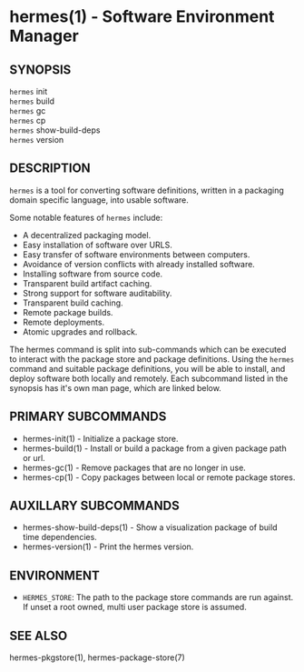 hermes(1) - Software Environment Manager
=========================================

## SYNOPSIS

`hermes` init<br>
`hermes` build<br>
`hermes` gc<br>
`hermes` cp<br>
`hermes` show-build-deps<br>
`hermes` version<br>

## DESCRIPTION

`hermes` is a tool for converting software definitions, written in a packaging domain
specific language, into usable software. 

Some notable features of ```hermes``` include:

* A decentralized packaging model.
* Easy installation of software over URLS.
* Easy transfer of software environments between computers.
* Avoidance of version conflicts with already installed software.
* Installing software from source code.
* Transparent build artifact caching.
* Strong support for software auditability.
* Transparent build caching.
* Remote package builds.
* Remote deployments.
* Atomic upgrades and rollback.

The hermes command is split into sub-commands which can be executed to interact with the package
store and package definitions.
Using the `hermes` command and suitable package definitions, you will be able to install, and deploy
software both locally and remotely. Each subcommand listed in the synopsis  has it's own man page,
which are linked below.


## PRIMARY SUBCOMMANDS

* hermes-init(1) - Initialize a package store.
* hermes-build(1) - Install or build a package from a given package path or url.
* hermes-gc(1) - Remove packages that are no longer in use.
* hermes-cp(1) - Copy packages between local or remote package stores.

## AUXILLARY SUBCOMMANDS

* hermes-show-build-deps(1) - Show a visualization package of build time dependencies.
* hermes-version(1) - Print the hermes version.

## ENVIRONMENT

  * `HERMES_STORE`:
    The path to the package store commands are run against. If unset a root owned, multi user package store
    is assumed.

## SEE ALSO

hermes-pkgstore(1), hermes-package-store(7)

